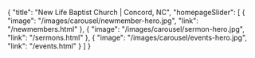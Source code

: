 {
"title": "New Life Baptist Church | Concord, NC",
  "homepageSlider": [
    {
      "image": "/images/carousel/newmember-hero.jpg",
      "link": "/newmembers.html"
    },
    {
      "image": "/images/carousel/sermon-hero.jpg",
      "link": "/sermons.html"
    },
    {
      "image": "/images/carousel/events-hero.jpg",
      "link": "/events.html"
    }
  ]
}

